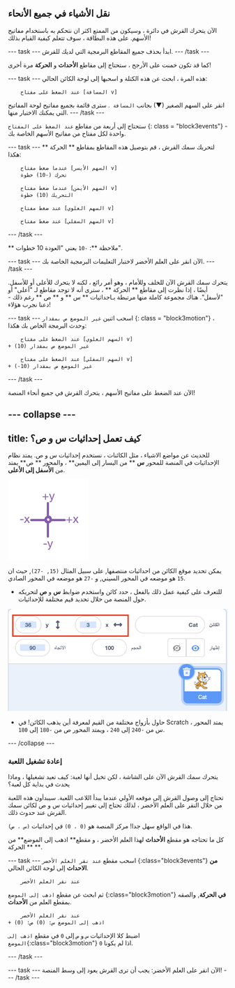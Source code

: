 ## نقل الأشياء في جميع الأنحاء

الآن يتحرك القرش في دائرة ، وسيكون من الممتع اكثر ان نتحكم به باستخدام مفاتيح الأسهم. على هذه البطاقة ، سوف تتعلم كيفية القيام بذلك!

\--- task \--- ابدأ بحذف جميع المقاطع البرمجية التي لديك للقرش. \--- /task \---

كما قد تكون خمنت على الأرجح ، ستحتاج إلى مقاطع **الأحداث** و **الحركة** مرة أخرى!

\--- task \--- هذه المرة ، ابحث عن هذه الكتلة و اسحبها إلى لوحة الكائن الحالي:

```blocks3
    عند الضغط على مفتاح [المسافة v]
```

انقر على السهم الصغير (▼) بجانب `المسافة `. سترى قائمة بجميع مفاتيح لوحة المفاتيح التي يمكنك الاختيار منها. \--- /task \---

ستحتاج إلى أربعة من مقاطع ` عند الضغط على المفتاح ` {: class = "block3events"} - واحدة لكل مفتاح من مفاتيح الأسهم الخاصة بك.

\--- task \--- لتحريك سمك القرش ، قم بتوصيل هذه المقاطع بمقاطع ** الحركة ** هكذا:

```blocks3
    عندما ضغط مفتاح [السهم الأيسر v] 
    تحرك (-10) خطوة
```

```blocks3
    عندما ضغط مفتاح [السهم الأيمن v]
    التحريك (10) خطوة
```

```blocks3
    عند ضغط مفتاح [السهم العلوي v]
```

```blocks3
    عند ضغط مفتاح [السهم السفلي v]
```

\--- /task \---

** ملاحظة **: ` -10 ` يعني "العودة 10 خطوات".

\--- task \--- الآن انقر على العلم الأخضر لاختبار التعليمات البرمجية الخاصة بك. \--- /task \---

يتحرك سمك القرش الآن للخلف وللأمام ، وهو أمر رائع ، لكنه لا يتحرك للأعلى أو للأسفل. أيضًا ، إذا نظرت إلى مقاطع ** الحركة ** ، سترى أنه لا توجد مقاطع لـ "أعلى" أو "لأسفل". هناك مجموعة كاملة منها مرتبطة بـاحداثيات ** س ** و ** ص ** رغم ذلك - دعنا نجرب هؤلاء!

\--- task \--- اسحب اثنين `غير الموضع ص بمقدار` {: class = "block3motion"} ، وحدث البرمجة الخاص بك هكذا:

```blocks3
    عند الضغط على مفتاح [السهم العلوي v]
+ غير الموضع ص بمقدار (10)
```

```blocks3
    عند الضغط على مفتاح [السهم السفلي v]
+ غير الموضع ص بمقدار (10-)
```

\--- /task \---

الآن عند الضغط على مفاتيح الأسهم ، يتحرك القرش في جميع أنحاء المنصة!

## \--- collapse \---

## title: كيف تعمل إحداثيات س و ص؟

للحديث عن مواضع الاشياء ، مثل الكائنات ، نستخدم إحداثيات س و ص. يمتد نظام الإحداثيات في المنصة للمحور **س** ** من اليسار إلى اليمين** ، والمحور ** ص** يمتد من **الأسفل إلى الأعلى**.

![](images/moving3.png)

يمكن تحديد موقع الكائن من احداثيات منتصفها, على سبيل المثال `(15, -27)`, حيث ان `15` هو موضعه في المحور السيني, و `-27` هو موضعه في المحور الصادي.

+ للتعرف على كيفية عمل ذلك بالفعل ، حدد كائن واستخدم ضوابط **س** و **ص** لتحريكه حول المنصة من خلال تحديد قيم مختلفة للإحداثيات.

![](images/xycoords.png)

+ حاول بأزواج مختلفة من القيم لمعرفة أين يذهب الكائن! في Scratch ، يمتد المحور س من ` -240 ` إلى ` 240 ` ، ويمتد المحور ص من ` -180 ` إلى ` 180 `.

\--- /collapse \---

### إعادة تشغيل اللعبة

يتحرك سمك القرش الآن على الشاشة ، لكن تخيل أنها لعبة: كيف تعيد تشغيلها ، وماذا يحدث في بداية كل لعبة؟

تحتاج إلى وصول القرش إلى موقعه الأولي عندما يبدأ اللاعب اللعبة. سيبدأون هذه اللعبة من خلال النقر على العلم الأخضر ، لذلك تحتاج إلى تغيير إحداثيات س و ص لكائن سمك القرش عند حدوث ذلك.

هذا في الواقع سهل جدا! مركز المنصة هو ` (0 ، 0) ` في إحداثيات `(س ، ص)`.

كل ما تحتاجه هو مقطع **الأحداث** لهذا العلم الأخضر ، و مقطع** اذهب إلى الموضع** من ** الحركة **.

\--- task \--- اسحب مقطع `عند نقر العلم الأخضر` {:class="block3events"} **من الاحداث** إلى لوحة الكائن الحالي.

```blocks3
    عند نقر العلم الأخضر
```

ثم ابحث عن مقطع `اذهب إلى الموضع` {:class="block3motion"} **في الحركة**, والصقه بمقطع العلم من **الأحداث**.

```blocks3
    عند نقر العلم الأخضر
+ اذهب إلى الموضع س: (0) ص: (0)
```

اضبط كلا الإحداثيات `س` و `ص` إلى `0` في مقطع `اذهب إلى الموضع`{:class="block3motion"} اذا لم يكونا `0`.

\--- /task \---

\--- task \--- الآن انقر على العلم الأخضر: يجب أن ترى القرش يعود إلى وسط المنصة! \--- /task \---